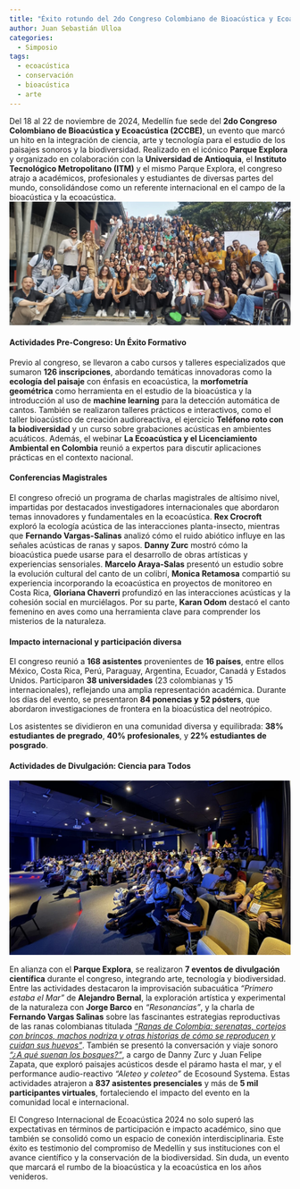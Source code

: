 ```yaml
---
title: "Éxito rotundo del 2do Congreso Colombiano de Bioacústica y Ecoacústica en Medellín"
author: Juan Sebastián Ulloa
categories:
  - Simposio
tags:
  - ecoacústica
  - conservación
  - bioacústica
  - arte
---
```


Del 18 al 22 de noviembre de 2024, Medellín fue sede del **2do Congreso Colombiano de Bioacústica y Ecoacústica (2CCBE)**, un evento que marcó un hito en la integración de ciencia, arte y tecnología para el estudio de los paisajes sonoros y la biodiversidad. Realizado en el icónico **Parque Explora** y organizado en colaboración con la **Universidad de Antioquia**, el **Instituto Tecnológico Metropolitano (ITM)** y el mismo Parque Explora, el congreso atrajo a académicos, profesionales y estudiantes de diversas partes del mundo, consolidándose como un referente internacional en el campo de la bioacústica y la ecoacústica.
![Participantes 2CCBE](/assets/images/2ccbe/participantes_2ccbe.jpg)

#### **Actividades Pre-Congreso: Un Éxito Formativo**

Previo al congreso, se llevaron a cabo cursos y talleres especializados que sumaron **126 inscripciones**, abordando temáticas innovadoras como la **ecología del paisaje** con énfasis en ecoacústica, la **morfometría geométrica** como herramienta en el estudio de la bioacústica y la introducción al uso de **machine learning** para la detección automática de cantos. También se realizaron talleres prácticos e interactivos, como el taller bioacústico de creación audioreactiva, el ejercicio **Teléfono roto con la biodiversidad** y un curso sobre grabaciones acústicas en ambientes acuáticos. Además, el webinar **La Ecoacústica y el Licenciamiento Ambiental en Colombia** reunió a expertos para discutir aplicaciones prácticas en el contexto nacional.

#### **Conferencias Magistrales**

El congreso ofreció un programa de charlas magistrales de altísimo nivel, impartidas por destacados investigadores internacionales que abordaron temas innovadores y fundamentales en la ecoacústica. **Rex Crocroft** exploró la ecología acústica de las interacciones planta-insecto, mientras que **Fernando Vargas-Salinas** analizó cómo el ruido abiótico influye en las señales acústicas de ranas y sapos. **Danny Zurc** mostró cómo la bioacústica puede usarse para el desarrollo de obras artísticas y experiencias sensoriales. **Marcelo Araya-Salas** presentó un estudio sobre la evolución cultural del canto de un colibrí, **Monica Retamosa** compartió su experiencia incorporando la ecoacústica en proyectos de monitoreo en Costa Rica, **Gloriana Chaverri** profundizó en las interacciones acústicas y la cohesión social en murciélagos. Por su parte, **Karan Odom** destacó el canto femenino en aves como una herramienta clave para comprender los misterios de la naturaleza.

#### **Impacto internacional y participación diversa**

El congreso reunió a **168 asistentes** provenientes de **16 países**, entre ellos México, Costa Rica, Perú, Paraguay, Argentina, Ecuador, Canadá y Estados Unidos. Participaron **38 universidades** (23 colombianas y 15 internacionales), reflejando una amplia representación académica. Durante los días del evento, se presentaron **84 ponencias y 52 pósters**, que abordaron investigaciones de frontera en la bioacústica del neotrópico.

Los asistentes se dividieron en una comunidad diversa y equilibrada: **38% estudiantes de pregrado**, **40% profesionales**, y **22% estudiantes de posgrado**.

#### **Actividades de Divulgación: Ciencia para Todos**

![Concierto 2CCBE](/assets/images/2ccbe/concierto_2ccbe.jpg)

En alianza con el **Parque Explora**, se realizaron **7 eventos de divulgación científica** durante el congreso, integrando arte, tecnología y biodiversidad. Entre las actividades destacaron la improvisación subacuática _“Primero estaba el Mar”_ de **Alejandro Bernal**, la exploración artística y experimental de la naturaleza con **Jorge Barco** en _“Resonancias”_, y la charla de **Fernando Vargas Salinas** sobre las fascinantes estrategias reproductivas de las ranas colombianas titulada [_“Ranas de Colombia: serenatas, cortejos con brincos, machos nodriza y otras historias de cómo se reproducen y cuidan sus huevos”_](https://www.youtube.com/watch?v=K_ToJb5HxQs). También se presentó la conversación y viaje sonoro [_“¿A qué suenan los bosques?”_](https://www.youtube.com/watch?v=bga80AXHpgU), a cargo de Danny Zurc y Juan Felipe Zapata, que exploró paisajes acústicos desde el páramo hasta el mar, y el performance audio-reactivo _“Aleteo y coleteo”_ de Ecosound Systema. Estas actividades atrajeron a **837 asistentes presenciales** y más de **5 mil participantes virtuales**, fortaleciendo el impacto del evento en la comunidad local e internacional.

El Congreso Internacional de Ecoacústica 2024 no solo superó las expectativas en términos de participación e impacto académico, sino que también se consolidó como un espacio de conexión interdisciplinaria. Este éxito es testimonio del compromiso de Medellín y sus instituciones con el avance científico y la conservación de la biodiversidad. Sin duda, un evento que marcará el rumbo de la bioacústica y la ecoacústica en los años venideros.